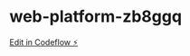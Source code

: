 # web-platform-zb8ggq

[Edit in Codeflow ⚡️](https://stackblitz.com/~/github.com/MUKILAN019/web-platform-zb8ggq)